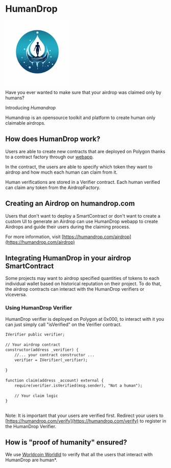 # HumanDrop

<img src="./docs/humandrop.png" width="200" height="200" />


Have you ever wanted to make sure that your airdrop was claimed only by humans?

Introducing *Humandrop*

Humandrop is an opensource toolkit and platform to create human only claimable airdrops.

## How does HumanDrop work?

Users are able to create new contracts that are deployed on Polygon thanks to a contract factory through our [webapp](./webapp/README.md).

In the contract, the users are able to specify which token they want to airdrop and how much each human can claim from it. 

Human verifications are stored in a Verifier contract. Each human verified can claim any token from the AirdropFactory. 


## Creating an Airdrop on humandrop.com

Users that don't want to deploy a SmartContract or don't want to create a custom UI to generate an Airdrop can use HumanDrop webapp to create Airdrops and guide their users during the claiming process.

For more information, visit [https://humandrop.com/airdrop](https://humandrop.com/airdrop)

## Integrating HumanDrop in your airdrop SmartContract

Some projects may want to airdrop specified quantities of tokens to each individual wallet based on historical reputation on their project. To do that, the airdrop contracts can interact with the HumanDrop verifiers or viceversa.


### Using HumanDrop Verifier

HumanDrop verifier is deployed on Polygon at 0x000, to interact with it you can just simply call "isVerified" on the Verifier contract.


```
IVerifier public verifier;

// Your airdrop contract
constructor(address _verifier) {
    //... your contract constructor ...
    verifier = IVerifier(_verifier);

}

function claim(address _account) external {
    require(verifier.isVerified(msg.sender), "Not a human");

    // Your claim logic
}


```

Note: It is important that your users are verified first. Redirect your users to [https://humandrop.com/verify](https://humandrop.com/verify) to register in the HumanDrop Verifier. 

## How is "proof of humanity" ensured?

We use [Worldcoin WorldId](https://docs.worldcoin.org/api) to verify that all the users that interact with HumanDrop are human*. 

